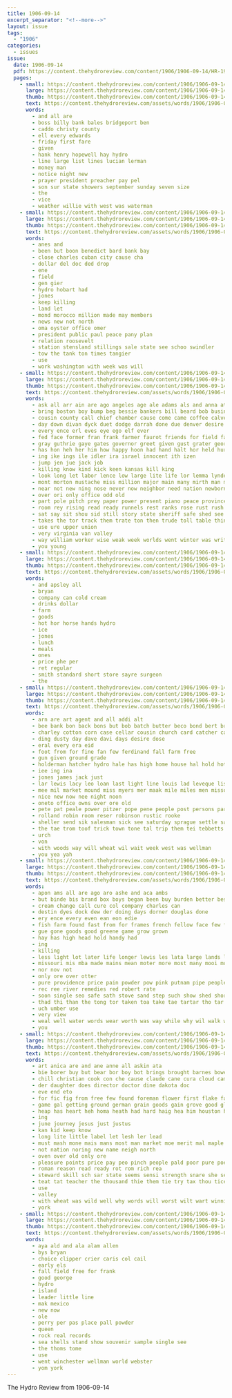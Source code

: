 ```yaml
---
title: 1906-09-14
excerpt_separator: "<!--more-->"
layout: issue
tags:
  - "1906"
categories:
  - issues
issue:
  date: 1906-09-14
  pdf: https://content.thehydroreview.com/content/1906/1906-09-14/HR-1906-09-14.pdf
  pages:
    - small: https://content.thehydroreview.com/content/1906/1906-09-14/small/HR-1906-09-14-01.jpg
      large: https://content.thehydroreview.com/content/1906/1906-09-14/large/HR-1906-09-14-01.jpg
      thumb: https://content.thehydroreview.com/content/1906/1906-09-14/thumbnails/HR-1906-09-14-01.jpg
      text: https://content.thehydroreview.com/assets/words/1906/1906-09-14/HR-1906-09-14-01.txt
      words:
        - and all are
        - boss billy bank bales bridgeport ben
        - caddo christy county
        - ell every edwards
        - friday first fare
        - given
        - hank henry hopewell hay hydro
        - line large list lines lucian lerman
        - money man
        - notice night new
        - prayer president preacher pay pel
        - son sur state showers september sunday seven size
        - the
        - vice
        - weather willie with west was waterman
    - small: https://content.thehydroreview.com/content/1906/1906-09-14/small/HR-1906-09-14-02.jpg
      large: https://content.thehydroreview.com/content/1906/1906-09-14/large/HR-1906-09-14-02.jpg
      thumb: https://content.thehydroreview.com/content/1906/1906-09-14/thumbnails/HR-1906-09-14-02.jpg
      text: https://content.thehydroreview.com/assets/words/1906/1906-09-14/HR-1906-09-14-02.txt
      words:
        - anes and
        - been but boon benedict bard bank bay
        - close charles cuban city cause cha
        - dollar del doc ded drop
        - ene
        - field
        - gen gier
        - hydro hobart had
        - jones
        - keep killing
        - land let
        - mond morocco million made may members
        - news new not north
        - oma oyster office omer
        - president public paul peace pany plan
        - relation roosevelt
        - station stensland stillings sale state see schoo swindler
        - tow the tank ton times tangier
        - use
        - work washington with week was will
    - small: https://content.thehydroreview.com/content/1906/1906-09-14/small/HR-1906-09-14-03.jpg
      large: https://content.thehydroreview.com/content/1906/1906-09-14/large/HR-1906-09-14-03.jpg
      thumb: https://content.thehydroreview.com/content/1906/1906-09-14/thumbnails/HR-1906-09-14-03.jpg
      text: https://content.thehydroreview.com/assets/words/1906/1906-09-14/HR-1906-09-14-03.txt
      words:
        - ask all arr ain are ago angeles age ale adams als and anna atto aide artist aro ast america art able auch
        - bring boston boy bump beg bessie bankers bill beard bob business bos big birth bailey book been brown billy breath bread bales blank bore bor blonde baker back but better began
        - cousin county call chief chamber cause come came coffee calvert cook cost court corpus cart cold care cote can craft city car con cotton case carter collar
        - day down divan dyck duet dodge darrah done due denver desire daughter does during dear drown dine don doing
        - every ence erl eves eye ego elf ever
        - fed face former fran frank farmer faurot friends for field fate fall fest finger found falling freedom fede figures fiery french fancy from few francis finch fairly friend fun furnish friday france fos free fine factor faur fret
        - gray guthrie gaye gates governor greet given gust grater georgia good gentleman gov grew gambling gave george gone
        - has hon heh her him how happy hoon had hand halt hor held hurry hope hour hee hurt hands hard henry horse hook half
        - ing ike ings ile idler ira israel innocent ith izen
        - jump jen jue jack job
        - killing know kind kick keen kansas kill king
        - look long let labor lence low large lite life lor lemma lynde lower lansing living last learned little lover lone love like less lose luck
        - mont morton mustache miss million major main many mirth man mayor market money more men means mea mean mercury manner minot made martin must may mild martha mers mock much most mon minor might
        - near not new ning nose never now neighbor need nation newborn names name noe noid
        - over ori only office odd old
        - part pole pitch prey paper power present piano peace province ping point por pond peak poor perry pany plain per pro pretty pardon
        - room rey rising read ready runnels rest ranks rose rust rush rain rise rosemary real rem
        - sat say sit shou sid still story state sheriff safe shed see shook states such sunny salt signs session somerville sines six sweat shall son sunshine set sell stam stanley seat sas short seats stands south stand spring sleeper saw ship said sugar soon somer she southern season strong single
        - takes the tor track them trate ton then trude toll table thing tant tho texas take tears tennessee telling tree terrill taken tell tha than train try teach ting turn
        - use ure upper union
        - very virginia van valley
        - way william worker wise weak week worlds went winter was write world wave well work window white wen whit will wai want with word wile winton
        - you young
    - small: https://content.thehydroreview.com/content/1906/1906-09-14/small/HR-1906-09-14-04.jpg
      large: https://content.thehydroreview.com/content/1906/1906-09-14/large/HR-1906-09-14-04.jpg
      thumb: https://content.thehydroreview.com/content/1906/1906-09-14/thumbnails/HR-1906-09-14-04.jpg
      text: https://content.thehydroreview.com/assets/words/1906/1906-09-14/HR-1906-09-14-04.txt
      words:
        - and apsley all
        - bryan
        - company can cold cream
        - drinks dollar
        - farm
        - goods
        - hot hor horse hands hydro
        - ice
        - jones
        - lunch
        - meals
        - ones
        - price phe per
        - ret regular
        - smith standard short store sayre surgeon
        - the
    - small: https://content.thehydroreview.com/content/1906/1906-09-14/small/HR-1906-09-14-05.jpg
      large: https://content.thehydroreview.com/content/1906/1906-09-14/large/HR-1906-09-14-05.jpg
      thumb: https://content.thehydroreview.com/content/1906/1906-09-14/thumbnails/HR-1906-09-14-05.jpg
      text: https://content.thehydroreview.com/assets/words/1906/1906-09-14/HR-1906-09-14-05.txt
      words:
        - arn are art agent and all addi alt
        - bee bank bon back bons but bob batch butter beco bond bert breed body bean
        - charley cotton corn case cellar cousin church card catcher can cam cue caddo cedar come
        - ding dusty day dave davi days desire dose
        - eral every era eid
        - foot from for fine fan few ferdinand fall farm free
        - gun given ground grade
        - holderman hatcher hydro hale has high home house hal hold hot half
        - iee ing ina
        - jones james jack just
        - lar lewis lacy leo loan last light line louis lad leveque lis
        - mee mil market mound miss myers mer maak mile miles men missouri
        - nice new now nee night noon
        - oneto office owns over ore old
        - pete pat peale power pitzer pope pene people post persons parrell pound
        - rolland robin room reser robinson rustic rooke
        - sheller send sik salesman sick see saturday sprague settle save shape sarat son sister sey snapp seta still south stinson state
        - the tae trom toof trick town tone tal trip them tei tebbetts
        - urch
        - von
        - with woods way will wheat wil wait week west was wellman
        - you yea yah
    - small: https://content.thehydroreview.com/content/1906/1906-09-14/small/HR-1906-09-14-06.jpg
      large: https://content.thehydroreview.com/content/1906/1906-09-14/large/HR-1906-09-14-06.jpg
      thumb: https://content.thehydroreview.com/content/1906/1906-09-14/thumbnails/HR-1906-09-14-06.jpg
      text: https://content.thehydroreview.com/assets/words/1906/1906-09-14/HR-1906-09-14-06.txt
      words:
        - apon ams all are ago aro ashe and aca ambs
        - but binde bis brand box boys began been buy burden better best buffalo
        - cream change call cure col company charles can
        - destin dyes dock dew der doing days dorner douglas done
        - ery ence every even ean eon edie
        - fish farm found fast from for frames french fellow face few fine
        - gue gone goods good greene game grow grown
        - hay has high head hold handy had
        - ing
        - killing
        - less light lot later life longer lewis les lata large lands labor
        - missouri mis mba made mains mean moter more most many mooi much moa
        - nor nov not
        - only ore over otter
        - pure providence price pain powder pow pink putnam pipe people peoria preston points pisk part pounds pot per
        - rec ree river remedies red robert rate
        - soon single seo safe sath stove sand step such show shed short shock shi see
        - thad thi than the tong tor taken toa take tae tartar tho tar town towers
        - uch umber use
        - very view
        - weal well water words wear worth was way while why wil walk will want worn with weed write williams
        - you
    - small: https://content.thehydroreview.com/content/1906/1906-09-14/small/HR-1906-09-14-07.jpg
      large: https://content.thehydroreview.com/content/1906/1906-09-14/large/HR-1906-09-14-07.jpg
      thumb: https://content.thehydroreview.com/content/1906/1906-09-14/thumbnails/HR-1906-09-14-07.jpg
      text: https://content.thehydroreview.com/assets/words/1906/1906-09-14/HR-1906-09-14-07.txt
      words:
        - art anica are and ane anne all askin ata
        - bie borer buy but bear bor boy bot brings brought barnes bowels boat best
        - chill christian cook con che cause claude cane cura cloud came comment cure can cat city coffee cases condi chet call
        - der daughter does director doctor dine dakota doc
        - eve end eto
        - for fic fig from free few found foreman flower first flake farm fend
        - game gal getting ground german grain goods gain grove good glass
        - heap has heart heh homa heath had hard haig hea him houston hunts high hem hot hin hunting health hering
        - ing
        - june journey jesus just justus
        - kan kid keep know
        - long lite little label let lesh ler lead
        - must mash mone mais mans most man market moe merit mal maple many made may milk money miles merchant
        - not nation noring new name neigh north
        - oven over old only ore
        - pleasure points price pay peo pinch people pald poor pure poe player persons poll perfect
        - roman reason read ready rot rom rich rea
        - steward skill sch sar state seems sensi strength snare she sea see saw seas
        - teat tat teacher the thousand thie them tie try tax thou tice tan ten tae tea tse than tonic tree tilson
        - use
        - valley
        - with wheat was wild well why words will worst wilt wart winning wie
        - york
    - small: https://content.thehydroreview.com/content/1906/1906-09-14/small/HR-1906-09-14-08.jpg
      large: https://content.thehydroreview.com/content/1906/1906-09-14/large/HR-1906-09-14-08.jpg
      thumb: https://content.thehydroreview.com/content/1906/1906-09-14/thumbnails/HR-1906-09-14-08.jpg
      text: https://content.thehydroreview.com/assets/words/1906/1906-09-14/HR-1906-09-14-08.txt
      words:
        - aya ald and ala alam allen
        - bys bryan
        - choice clipper crier caris col cail
        - early els
        - fall field free for frank
        - good george
        - hydro
        - island
        - leader little line
        - mak mexico
        - new now
        - ole
        - perry per pas place pall powder
        - queen
        - rock real records
        - sea shells stand show souvenir sample single see
        - the thoms tome
        - use
        - went winchester wellman world webster
        - yom york
---
```


The Hydro Review from 1906-09-14

<!--more-->


